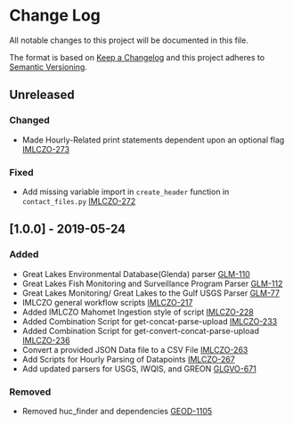 # Change Log
All notable changes to this project will be documented in this file.

The format is based on [Keep a Changelog](http://keepachangelog.com/)
and this project adheres to [Semantic Versioning](http://semver.org/).

## Unreleased

### Changed
- Made Hourly-Related print statements dependent upon an optional flag
  [IMLCZO-273](https://opensource.ncsa.illinois.edu/jira/browse/IMLCZO-273)

### Fixed
- Add missing variable import in `create_header` function in `contact_files.py`
  [IMLCZO-272](https://opensource.ncsa.illinois.edu/jira/browse/IMLCZO-267)

## [1.0.0] - 2019-05-24

### Added
- Great Lakes Environmental Database(Glenda) parser
  [GLM-110](https://opensource.ncsa.illinois.edu/jira/browse/GLM-110)
- Great Lakes Fish Monitoring and Surveillance Program Parser
  [GLM-112](https://opensource.ncsa.illinois.edu/jira/browse/GLM-112)
- Great Lakes Monitoring/ Great Lakes to the Gulf USGS Parser
  [GLM-77](https://opensource.ncsa.illinois.edu/jira/browse/GLM-77)
- IMLCZO general workflow scripts
  [IMLCZO-217](https://opensource.ncsa.illinois.edu/jira/browse/IMLCZO-217)
- Added IMLCZO Mahomet Ingestion style of script
  [IMLCZO-228](https://opensource.ncsa.illinois.edu/jira/browse/IMLCZO-228)
- Added Combination Script for get-concat-parse-upload
  [IMLCZO-233](https://opensource.ncsa.illinois.edu/jira/browse/IMLCZO-233)
- Added Combination Script for get-convert-concat-parse-upload
  [IMLCZO-236](https://opensource.ncsa.illinois.edu/jira/browse/IMLCZO-236)
- Convert a provided JSON Data file to a CSV File
  [IMLCZO-263](https://opensource.ncsa.illinois.edu/jira/browse/IMLCZO-263)
- Add Scripts for Hourly Parsing of Datapoints
  [IMLCZO-267](https://opensource.ncsa.illinois.edu/jira/browse/IMLCZO-267)
- Add updated parsers for USGS, IWQIS, and GREON
  [GLGVO-671](https://opensource.ncsa.illinois.edu/jira/browse/GLGVO-671)  

### Removed
- Removed huc_finder and dependencies
  [GEOD-1105](https://opensource.ncsa.illinois.edu/jira/browse/GEOD-1105)
